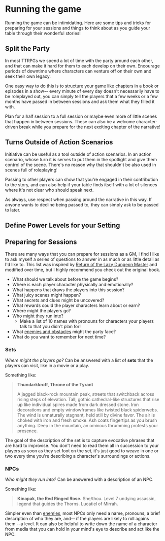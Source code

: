 # Running the game

Running the game can be intimidating. Here are some tips and tricks for preparing for your sessions and things to think about as you guide your table through their wonderful stories!

## Split the Party

In most TTRPGs we spend a lot of time with the party around each other, and that can make it hard for them to each develop on their own. Encourage periods of downtime where characters can venture off on their own and seek their own legacy. 

One easy way to do this is to structure your game like chapters in a book or episodes in a show-- every minute of every day doesn't necessarily have to be roleplayed out, you can simply tell the players that a few weeks or a few months have passed in between sessions and ask them what they filled it with.

Plan for a half session to a full session or maybe even more of little scenes that happen in between sessions. These can also be a welcome character-driven break while you prepare for the next exciting chapter of the narrative!

## Turns Outside of Action Scenarios

Initiative can be useful as a tool outside of action scenarios. In an action scenario, whose turn it is serves to put them in the spotlight and give them control of the scene. There's no reason why that shouldn't be also used in scenes full of roleplaying!

Passing to other players can show that you're engaged in their contribution to the story, and can also help if your table finds itself with a lot of silences where it's not clear who should speak next.

As always, use respect when passing around the narrative in this way. If anyone wants to decline being passed to, they can simply ask to be passed to later.

## Define Power Levels for your Setting



## Preparing for Sessions

There are many ways that you can prepare for sessions as a GM, I find I like to ask myself a series of questions to answer in as much or as little detail as I'd like to. This list was inspired by [Return of the Lazy Dungeon Master](https://shop.slyflourish.com/products/return-of-the-lazy-dungeon-master) and modified over time, but I highly recommend you check out the original book.

* What should we talk about before the game begins?
* Where is each player character physically and emotionally?
* What happens that draws the players into this session?
* What juicy scenes might happen?
* What secrets and clues might be uncovered?
* What rewards could the player characters learn about or earn?
* Where might the players go?
* Who might they run into?
	* Make a list of 10 names with pronouns for characters your players talk to that you didn't plan for!
* What [enemies and obstacles](../running_the_game/enemies_and_obstacles.md) might the party face?
* What do you want to remember for next time?

### Sets

_Where might the players go?_ Can be answered with a list of **sets** that the players can visit, like in a movie or a play.

Something like:

> **Thundarkkroff, Throne of the Tyrant**
>
>A jagged black-rock mountain peak, streets that switchback across rising steps of elevation. Tall, gothic cathedral-like structures that rise up like individual spires made from dark dressed stone. Iron decorations and empty windowframes like twisted black spiderwebs. The wind is unnaturally stagnant, held still by divine favor. The air is choked with iron and fresh smoke. Ash coats fingertips as you brush anything. Deep in the mountain, an ominous thrumming protests your presence.

The goal of the description of the set is to capture evocative phrases that are hard to improvise. You don't need to read them all in succession to your players as soon as they set foot on the set, it's just good to weave in one or two every time you're describing a character's surroundings or actions.

### NPCs

_Who might they run into?_ Can be answered with a description of an NPC.

Something like:

> **Kinapak, the Red Ringed Rose.** She/thou. Level 7 undying assassin, legend that guides the Thorns. Lucatiel of Mirrah.

Simpler even than [enemies](../running_the_game/enemies_and_obstacles.md), most NPCs only need a name, pronouns, a brief description of who they are, and-- if the players are likely to roll agains them --a level. It can also be helpful to write down the name of a character from media that you can hold in your mind's eye to describe and act like the NPC.